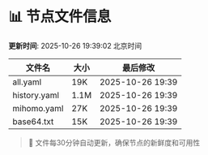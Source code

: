 # 📊 节点文件信息

**更新时间**: 2025-10-26 19:39:02 北京时间

| 文件名 | 大小 | 最后修改 |
|--------|------|----------|
| all.yaml | 19K | 2025-10-26 19:39 |
| history.yaml | 1.1M | 2025-10-26 19:39 |
| mihomo.yaml | 27K | 2025-10-26 19:39 |
| base64.txt | 15K | 2025-10-26 19:39 |

> 🔄 文件每30分钟自动更新，确保节点的新鲜度和可用性
